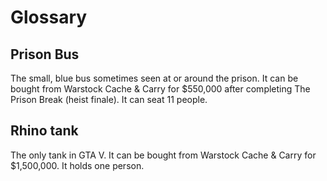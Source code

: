 # Glossary

## Prison Bus

The small, blue bus sometimes seen at or around the prison. It can be bought from Warstock Cache & Carry for $550,000 after completing The Prison Break (heist finale). It can seat 11 people. 

## Rhino tank

The only tank in GTA V. It can be bought from Warstock Cache & Carry for $1,500,000. It holds one person. 